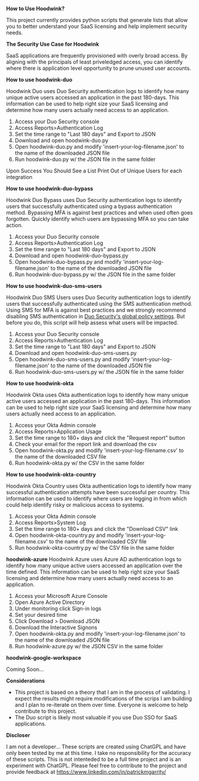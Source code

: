 **How to Use Hoodwink?**

This project currently provides python scripts that generate lists that allow you to better understand your SaaS licensing and help implement security needs.

**The Security Use Case for Hoodwink** 

SaaS applications are frequently provisioned with overly broad access. By aligning with the principals of least priveledged access, you can identify where there is application level opportunity to prune unused user accounts.

**How to use hoodwink-duo**

Hoodwink Duo uses Duo Security authentication logs to identify how many unique active users accessed an application in the past 180-days. This information can be used to help right size your SaaS licensing and determine how many users actually need access to an application. 

1. Access your Duo Security console 
2. Access Reports>Authentication Log
3. Set the time range to "Last 180 days" and Export to JSON
4. Download and open hoodwink-duo.py 
5. Open hoodwink-duo.py and modify 'insert-your-log-filename.json' to the name of the downloaded JSON file 
6. Run hoodwink-duo.py w/ the JSON file in the same folder

Upon Success You Should See a List Print Out of Unique Users for each integration

**How to use hoodwink-duo-bypass**

Hoodwink Duo Bypass uses Duo Security authentication logs to identify users that successfully authenticated using a bypass authentication method. Bypassing MFA is against best practices and when used often goes forgotten. Quickly identify which users are bypassing MFA so you can take action.

1. Access your Duo Security console 
2. Access Reports>Authentication Log
3. Set the time range to "Last 180 days" and Export to JSON
4. Download and open hoodwink-duo-bypass.py 
5. Open hoodwink-duo-bypass.py and modify 'insert-your-log-filename.json' to the name of the downloaded JSON file 
6. Run hoodwink-duo-bypass.py w/ the JSON file in the same folder

**How to use hoodwink-duo-sms-users**

Hoodwink Duo SMS Users uses Duo Security authentication logs to identify users that successfully authenticated using the SMS authentication method. Using SMS for MFA is against best practices and we strongly recommend disabling SMS authentication in [Duo Security's global policy settings](https://duo.com/docs/policy#authentication-methods). But before you do, this script will help assess what users will be impacted.

1. Access your Duo Security console 
2. Access Reports>Authentication Log
3. Set the time range to "Last 180 days" and Export to JSON
4. Download and open hoodwink-duo-sms-users.py 
5. Open hoodwink-duo-sms-users.py and modify 'insert-your-log-filename.json' to the name of the downloaded JSON file 
6. Run hoodwink-duo-sms-users.py w/ the JSON file in the same folder

**How to use hoodwink-okta**

Hoodwink Okta uses Okta authentication logs to identify how many unique active users accessed an application in the past 180-days. This information can be used to help right size your SaaS licensing and determine how many users actually need access to an application. 

1. Access your Okta Admin console 
2. Access Reports>Application Usage
3. Set the time range to 180+ days and click the "Request report" button
4. Check your email for the report link and download the csv 
5. Open hoodwink-okta.py and modify 'insert-your-log-filename.csv' to the name of the downloaded CSV file 
6. Run hoodwink-okta.py w/ the CSV in the same folder

**How to use hoodwink-okta-country**

Hoodwink Okta Country uses Okta authentication logs to identify how many successful authentication attempts have been successful per country. This information can be used to identify where users are logging in from which could help identify risky or malicious access to systems. 

1. Access your Okta Admin console 
2. Access Reports>System Log
3. Set the time range to 180+ days and click the "Download CSV" link 
5. Open hoodwink-okta-country.py and modify 'insert-your-log-filename.csv' to the name of the downloaded CSV file 
6. Run hoodwink-okta-country.py w/ the CSV file in the same folder


**hoodwink-azure**
Hoodwink Azure uses Azure AD authentication logs to identify how many unique active users accessed an application over the time defined. This information can be used to help right size your SaaS licensing and determine how many users actually need access to an application. 

1. Access your Microsoft Azure Console
2. Open Azure Active Directory
3. Under monitoring click Sign-in logs
3. Set your desired time
4. Click Download > Download JSON
5. Download the Interactive Signons
6. Open hoodwink-okta.py and modify 'insert-your-log-filename.json' to the name of the downloaded JSON file 
7. Run hoodwink-azure.py w/ the JSON CSV in the same folder


**hoodwink-google-workspace**

Coming Soon...

**Considerations**
- This project is based on a theory that I am in the process of validating. I expect the results might require modifications of the scrips I am building and I plan to re-iterate on them over time. Everyone is welcome to help contribute to this project. 
- The Duo script is likely most valuable if you use Duo SSO for SaaS applications. 

**Discloser**

I am not a developer... These scripts are created using ChatGPL and have only been tested by me at this time. I take no responsibility for the accuracy of these scripts. This is not intenteded to be a full time project and is an experiment with ChatGPL. Please feel free to contribute to the project and provide feedback at https://www.linkedin.com/in/patrickmgarrity/

